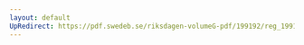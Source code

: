 ```yaml
---
layout: default
UpRedirect: https://pdf.swedeb.se/riksdagen-volumeG-pdf/199192/reg_199192/reg_199192_0062.pdf
---
```

